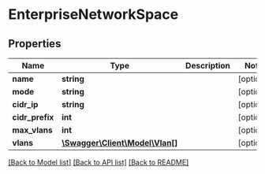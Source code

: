 # EnterpriseNetworkSpace

## Properties
Name | Type | Description | Notes
------------ | ------------- | ------------- | -------------
**name** | **string** |  | [optional] 
**mode** | **string** |  | [optional] 
**cidr_ip** | **string** |  | [optional] 
**cidr_prefix** | **int** |  | [optional] 
**max_vlans** | **int** |  | [optional] 
**vlans** | [**\Swagger\Client\Model\Vlan[]**](Vlan.md) |  | [optional] 

[[Back to Model list]](../README.md#documentation-for-models) [[Back to API list]](../README.md#documentation-for-api-endpoints) [[Back to README]](../README.md)


